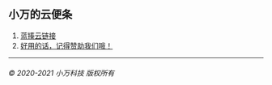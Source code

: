 ## 小万的云便条

<!-- 1. [白板主文件](https://r302.cc/3walYOl)
2. [代码地址](/note/1/code)
3. [代码图片地址](/note/1/code.png)
4. [Python官网](https://python.org)
5. [成品可执行文件](https://wan.lanzous.com/irw6xmxf4sh)
6. -->
1. [蓝揍云链接](https://wan.lanzous.com/iMn0Bnefjkb) 
2. [好用的话，记得赞助我们哦！](https://why-studio.tk/donateToUs/)



-----------------------
###### © 2020-2021 小万科技 版权所有

